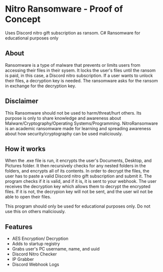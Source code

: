 # Nitro Ransomware - Proof of Concept
Uses Discord nitro gift subscription as ransom. C# Ransomware for educational purposes only
 
 ## About
 Ransomware is a type of malware that prevents or limits users from accessing their files in their sysem. It locks the user's files until the ransom is paid, in this case, 
 a Discord nitro subscription. If a user wants to unlock their files, a decryption key is needed. The ransomware asks for the ransom in exchange for the decryption key. 
 
## Disclaimer
This Ransomware should not be used to harm/threat/hurt others.
Its purpose is only to share knowledge and awareness about Malware/Cryptography/Operating Systems/Programming.
NitroRansomware is an academic ransomware made for learning and spreading awareness about how security/cryptography can be used maliciously.
 
 ## How it works
 When the .exe file is run, it encrypts the user's Documents, Desktop, and Pictures folder. It then recursively checks for any nested folders in the folders, and encrypts all of its
 contents. In order to decrypt the files, the user has to paste a valid Discord nitro gift subscription and submit it. The program checks if it is valid, and if it is, it is
 sent to your webhook. The user receives the decryption key which allows them to decrypt the encrypted files. If it is not, the decrypion key will not be sent, and the user wil not be able to 
 open their files.
 
 This program should only be used for educational purposes only. Do not use this on others maliciously.
 
 ## Features
 - AES Encryption/ Decryption
 - Adds to startup registry
 - Grabs user's PC username, name, and uuid
 - Discord Nitro Checker 
 - IP Grabber
 - Discord Webhook Logs
